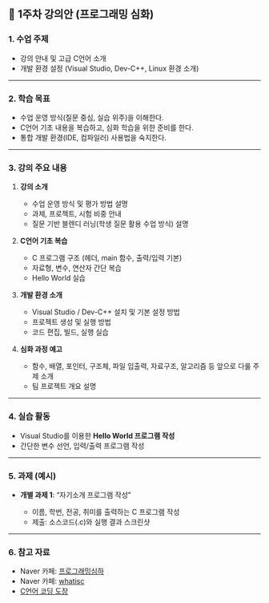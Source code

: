 ## 📘 1주차 강의안 (프로그래밍 심화)

### 1. 수업 주제

* 강의 안내 및 고급 C언어 소개
* 개발 환경 설정 (Visual Studio, Dev-C++, Linux 환경 소개)

---

### 2. 학습 목표

* 수업 운영 방식(질문 중심, 실습 위주)을 이해한다.
* C언어 기초 내용을 복습하고, 심화 학습을 위한 준비를 한다.
* 통합 개발 환경(IDE, 컴파일러) 사용법을 숙지한다.

---

### 3. 강의 주요 내용

1. **강의 소개**

   * 수업 운영 방식 및 평가 방법 설명
   * 과제, 프로젝트, 시험 비중 안내
   * 질문 기반 블렌디 러닝(학생 질문 활용 수업 방식) 설명

2. **C언어 기초 복습**

   * C 프로그램 구조 (헤더, main 함수, 출력/입력 기본)
   * 자료형, 변수, 연산자 간단 복습
   * Hello World 실습

3. **개발 환경 소개**

   * Visual Studio / Dev-C++ 설치 및 기본 설정 방법
   * 프로젝트 생성 및 실행 방법
   * 코드 편집, 빌드, 실행 실습

4. **심화 과정 예고**

   * 함수, 배열, 포인터, 구조체, 파일 입출력, 자료구조, 알고리즘 등 앞으로 다룰 주제 소개
   * 팀 프로젝트 개요 설명

---

### 4. 실습 활동

* Visual Studio를 이용한 **Hello World 프로그램 작성**
* 간단한 변수 선언, 입력/출력 프로그램 작성

---

### 5. 과제 (예시)

* **개별 과제 1**: “자기소개 프로그램 작성”

  * 이름, 학번, 전공, 취미를 출력하는 C 프로그램 작성
  * 제출: 소스코드(.c)와 실행 결과 스크린샷

---

### 6. 참고 자료
* Naver 카페: [프로그래밍심하](https://cafe.naver.com/jclang)
* Naver 카페: [whatisc](https://cafe.naver.com/whatisc)
* [C언어 코딩 도장](https://dojang.io/course/view.php?id=2)

